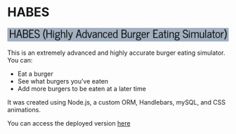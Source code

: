 # HABES

![HABES Title](./images/titless.png)

This is an extremely advanced and highly accurate burger eating simulator. You can:

* Eat a burger
* See what burgers you've eaten
* Add more burgers to be eaten at a later time

It was created using Node.js, a custom ORM, Handlebars, mySQL, and CSS animations.

You can access the deployed version [here](https://habes-sim.herokuapp.com)